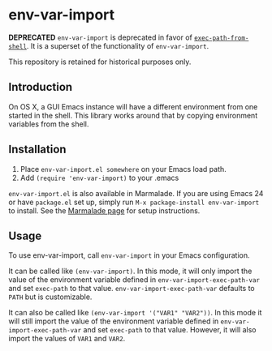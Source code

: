 # env-var-import

**DEPRECATED** `env-var-import` is deprecated in favor of [`exec-path-from-shell`](https://github.com/purcell/exec-path-from-shell). It is a superset of the functionality of `env-var-import`.

This repository is retained for historical purposes only.

## Introduction

On OS X, a GUI Emacs instance will have a different environment from one started in the shell. This library works around that by copying environment variables from the shell.

## Installation 

1. Place `env-var-import.el somewhere` on your Emacs load path.
2. Add `(require 'env-var-import)` to your .emacs

`env-var-import.el` is also available in Marmalade. If you are using Emacs 24 or have `package.el` set up, simply run ```M-x package-install env-var-import``` to install. See the [Marmalade page](http://marmalade-repo.org/) for setup instructions.

## Usage

To use env-var-import, call `env-var-import` in your Emacs configuration.

It can be called like `(env-var-import)`. In this mode, it will only import the value of the environment variable defined in `env-var-import-exec-path-var` and set `exec-path` to that value. `env-var-import-exec-path-var` defaults to `PATH` but is customizable.

It can also be called like `(env-var-import '("VAR1" "VAR2"))`. In this mode it will still import the value of the environment variable defined in `env-var-import-exec-path-var` and set `exec-path` to that value. However, it will also import the values of `VAR1` and `VAR2`.
